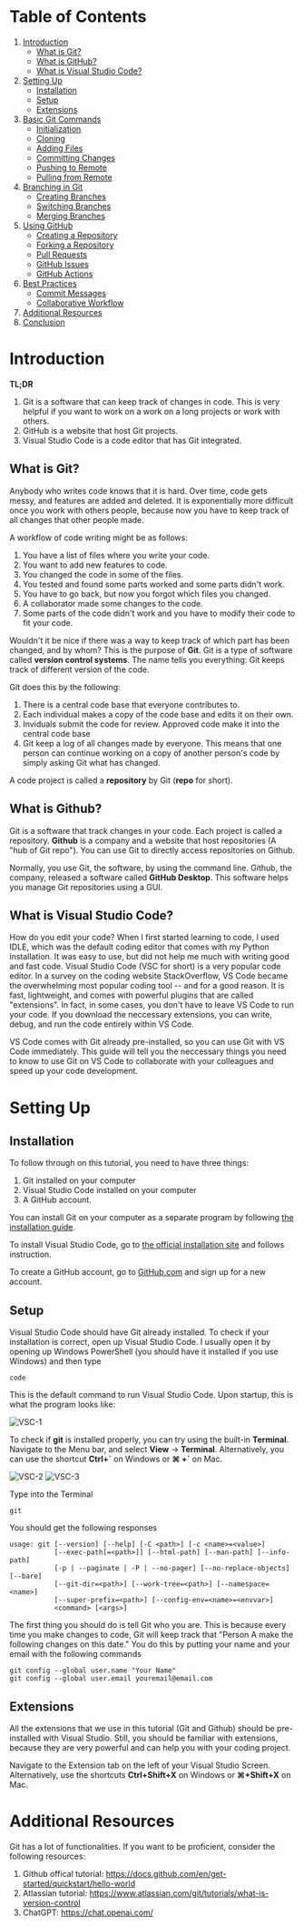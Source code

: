 # Table of Contents
1. [Introduction](#introduction)
   * [What is Git?](#what-is-git)
   * [What is GitHub?](#what-is-github)
   * [What is Visual Studio Code?](#what-is-visual-studio-code)
2. [Setting Up](#setting-up-git)
   * [Installation](#installation)
   * [Setup](#git-setup)
   * [Extensions](#extensions)
3. [Basic Git Commands](#basic-git-commands)
   * [Initialization](#initialization)
   * [Cloning](#cloning)
   * [Adding Files](#adding-files)
   * [Committing Changes](#committing-changes)
   * [Pushing to Remote](#pushing-to-remote)
   * [Pulling from Remote](#pulling-from-remote)
4. [Branching in Git](#branching-in-git)
   * [Creating Branches](#creating-branch)
   * [Switching Branches](#switching-branches)
   * [Merging Branches](#merging-branches)
5. [Using GitHub](#using-github)
   * [Creating a Repository](#creating-a-repository)
   * [Forking a Repository](#forking-a-repository)
   * [Pull Requests](#pull-requests)
   * [GitHub Issues](#github-issues)
   * [GitHub Actions](#github-actions)
6. [Best Practices](#best-practices)
   * [Commit Messages](#commit-messages)
   * [Collaborative Workflow](#collaborative-workflow)
7. [Additional Resources](#additional-resources)
8. [Conclusion](#conclusion)

# Introduction

**TL;DR** 
1. Git is a software that can keep track of changes in code. This is very helpful if you want to work on a work on a long projects or work with others.
2. GitHub is a website that host Git projects.
3. Visual Studio Code is a code editor that has Git integrated.

## What is Git?

Anybody who writes code knows that it is hard. Over time, code gets messy, and features are added and deleted. It is exponentially more difficult once you work with others people, because now you have to keep track of all changes that other people made.

A workflow of code writing might be as follows:

1. You have a list of files where you write your code.
2. You want to add new features to code.
3. You changed the code in some of the files.
4. You tested and found some parts worked and some parts didn't work.
5. You have to go back, but now you forgot which files you changed.
6. A collaborator made some changes to the code.
7. Some parts of the code didn't work and you have to modify their code to fit your code.

Wouldn't it be nice if there was a way to keep track of which part has been changed, and by whom? This is the purpose of **Git**. Git is a type of software called **version control systems**. The name tells you everything: Git keeps track of different version of the code.

Git does this by the following:
1. There is a central code base that everyone contributes to. 
2. Each individual makes a copy of the code base and edits it on their own.
3. Inviduals submit the code for review. Approved code make it into the central code base
4. Git keep a log of all changes made by everyone. This means that one person can continue working on a copy of another person's code by simply asking Git what has changed.

A code project is called a **repository** by Git (**repo** for short). 

## What is Github?
Git is a software that track changes in your code. Each project is called a repository. **Github** is a company and a website that host repositories (A "hub of Git repo"). You can use Git to directly access repositories on Github. 

Normally, you use Git, the software, by using the command line. Github, the company, released a software called **GitHub Desktop**. This software helps you manage Git repositories using a GUI. 

## What is Visual Studio Code?
How do you edit your code? When I first started learning to code, I used IDLE, which was the default coding editor that comes with my Python installation. It was easy to use, but did not help me much with writing good and fast code. Visual Studio Code (VSC for short) is a very popular code editor. In a survey on the coding website StackOverflow, VS Code became the overwhelming most popular coding tool -- and for a good reason. It is fast, lightweight, and comes with powerful plugins that are called "extensions". In fact, in some cases, you don't have to leave VS Code to run your code. If you download the neccessary extensions, you can write, debug, and run the code entirely within VS Code.

VS Code comes with Git already pre-installed, so you can use Git with VS Code immediately. This guide will tell you the neccessary things you need to know to use Git on VS Code to collaborate with your colleagues and speed up your code development. 

# Setting Up

## Installation

To follow through on this tutorial, you need to have three things:
1. Git installed on your computer
2. Visual Studio Code installed on your computer 
3. A GitHub account.

You can install Git on your computer as a separate program by following [the installation guide](https://github.com/git-guides/install-git).

To install Visual Studio Code, go to [the official installation site](https://code.visualstudio.com/download) and follows instruction.

To create a GitHub account, go to [GitHub.com](https://github.com/) and sign up for a new account.

## Setup

Visual Studio Code should have Git already installed. To check if your installation is correct, open up Visual Studio Code. I usually open it by opening up Windows PowerShell (you should have it installed if you use Windows) and then type

```
code
```

This is the default command to run Visual Studio Code. Upon startup, this is what the program looks like: 

![VSC-1](/images/vsc-open.png)

To check if **git** is installed properly, you can try using the built-in **Terminal**. Navigate to the Menu bar, and select **View** -> **Terminal**. Alternatively, you can use the shortcut **Ctrl+\`** on Windows or **⌘ +\`** on Mac. 

![VSC-2](/images/vsc-terminal.png)
![VSC-3](/images/vsc-terminal-2.png)

Type into the Terminal 

```
git
```

You should get the following responses

```
usage: git [--version] [--help] [-C <path>] [-c <name>=<value>]
           [--exec-path[=<path>]] [--html-path] [--man-path] [--info-path]
           [-p | --paginate | -P | --no-pager] [--no-replace-objects] [--bare]
           [--git-dir=<path>] [--work-tree=<path>] [--namespace=<name>]
           [--super-prefix=<path>] [--config-env=<name>=<envvar>]
           <command> [<args>]
```

The first thing you should do is tell Git who you are. This is because every time you make changes to code, Git will keep track that "Person A make the following changes on this date." You do this by putting your name and your email with the following commands

```
git config --global user.name "Your Name"
git config --global user.email youremail@email.com
```

## Extensions

All the extensions that we use in this tutorial (Git and Github) should be pre-installed with Visual Studio. Still, you should be familiar with extensions, because they are very powerful and can help you with your coding project. 

Navigate to the Extension tab on the left of your Visual Studio Screen. Alternatively, use the shortcuts **Ctrl+Shift+X** on Windows or **⌘+Shift+X** on Mac.

# Additional Resources
Git has a lot of functionalities. If you want to be proficient, consider the following resources:
1. Github offical tutorial: https://docs.github.com/en/get-started/quickstart/hello-world 
2. Atlassian tutorial: https://www.atlassian.com/git/tutorials/what-is-version-control
3. ChatGPT: https://chat.openai.com/
